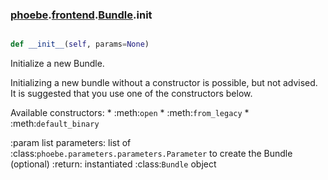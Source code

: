 ### [phoebe](phoebe.md).[frontend](phoebe.frontend.md).[Bundle](phoebe.frontend.Bundle.md).__init__

```py

def __init__(self, params=None)

```



Initialize a new Bundle.

Initializing a new bundle without a constructor is possible, but not
advised.  It is suggested that you use one of the constructors below.

Available constructors:
    * :meth:`open`
    * :meth:`from_legacy`
    * :meth:`default_binary`

:param list parameters: list of
    :class:`phoebe.parameters.parameters.Parameter` to create the
    Bundle (optional)
:return: instantiated :class:`Bundle` object

